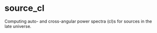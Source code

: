 # source_cl
Computing auto- and cross-angular power spectra (cl)s for sources in the late universe.
